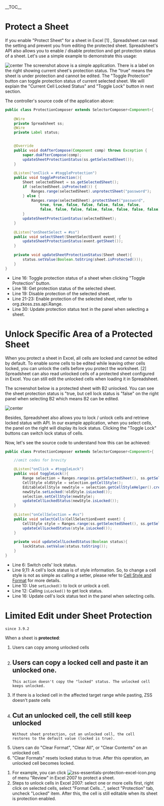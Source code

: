 \_\_TOC\_\_

# Protect a Sheet

If you enable "Protect Sheet" for a sheet in Excel \[1\] , Spreadsheet
can read the setting and prevent you from editing the protected sheet.
Spreadsheet's API also allows you to enable / disable protection and get
protection status of a sheet. Let's use a simple example to demonstrate
this usage:

![ center](zss-essentials-protection.png " center") The screenshot above
is a simple application. There is a label on the right showing current
sheet's protection status. The "true" means the sheet is under
protection and cannot be edited. The "Toggle Protection" button can
toggle protection status of current selected sheet. We will explain the
"Current Cell Locked Status" and "Toggle Lock" button in next section.

The controller's source code of the application above:

``` java
public class ProtectionComposer extends SelectorComposer<Component>{
    
    @Wire
    private Spreadsheet ss;
    @Wire
    private Label status;

    
    @Override
    public void doAfterCompose(Component comp) throws Exception {
        super.doAfterCompose(comp);
        updateSheetProtectionStatus(ss.getSelectedSheet());
    }
    
    @Listen("onClick = #toggleProtection")
    public void toggleProtection(){
        Sheet selectedSheet = ss.getSelectedSheet();
        if (selectedSheet.isProtected()) {
            Ranges.range(selectedSheet).unprotectSheet("password");
        } else {
            Ranges.range(selectedSheet).protectSheet("password",
                true, true, false, false, false, false, false,
                false, false, false, false, false, false, false, false);
        }
        updateSheetProtectionStatus(selectedSheet);
    }
    
    @Listen("onSheetSelect = #ss")
    public void selectSheet(SheetSelectEvent event) {
        updateSheetProtectionStatus(event.getSheet());
    }
    
    private void updateSheetProtectionStatus(Sheet sheet){
        status.setValue(Boolean.toString(sheet.isProtected()));
    }
}
```

  - Line 16: Toggle protection status of a sheet when clicking "Toggle
    Protection" button.
  - Line 18: Get protection status of the selected sheet.
  - Line 19: Disable protection of the selected sheet.
  - Line 21-23: Enable protection of the selected sheet, refer to
    <javadoc directory="zss" class="true"  method="protectSheet(java.lang.String, boolean,boolean,boolean,boolean,boolean,boolean,boolean,boolean,boolean,boolean,boolean,boolean,boolean,boolean,boolean)">org.zkoss.zss.api.Range</javadoc>.
  - Line 30: Update protection status text in the panel when selecting a
    sheet.

# Unlock Specific Area of a Protected Sheet

When you protect a sheet in Excel, all cells are locked and cannot be
edited by default. To enable some cells to be edited while leaving other
cells locked, you can unlock the cells before you protect the worksheet.
\[2\] Spreadsheet can also read unlocked cells of a protected sheet
configured in Excel. You can still edit the unlocked cells when loading
it in Spreadsheet.

The screenshot below is a protected sheet with B2 unlocked. You can see
the sheet protection status is "true, but cell lock status is "false" on
the right panel when selecting B2 which means B2 can be edited.

![ center](zss-essentials-protection-unlock.png " center")

Besides, Spreadsheet also allows you to lock / unlock cells and retrieve
locked status with API. In our example application, when you select
cells, the panel on the right will display its lock status. Clicking the
"Toggle Lock" buttons can switch lock status of cells.

Now, let's see the source code to understand how this can be achieved:

``` java
public class ProtectionComposer extends SelectorComposer<Component>{

    //omit codes for brevity

    @Listen("onClick = #toggleLock")
    public void toggleLock(){
        Range selection = Ranges.range(ss.getSelectedSheet(), ss.getSelection());
        CellStyle oldStyle = selection.getCellStyle();
        EditableCellStyle newStyle = selection.getCellStyleHelper().createCellStyle(oldStyle);
        newStyle.setLocked(!oldStyle.isLocked());
        selection.setCellStyle(newStyle);
        updateCellLockedStatus(newStyle.isLocked());
    }
    
    @Listen("onCellSelection = #ss")
    public void selectCells(CellSelectionEvent event) {
        CellStyle style = Ranges.range(ss.getSelectedSheet(), ss.getSelection()).getCellStyle();
        updateCellLockedStatus(style.isLocked());
    }
    
    private void updateCellLockedStatus(Boolean status){
        lockStatus.setValue(status.toString());
    }
}
```

  - Line 6: Switch cells' lock status.
  - Line 9,11: A cell's lock status is of style information. So, to
    change a cell style is not as simple as calling a setter, please
    refer to [ Cell Style and
    Format](ZK_Spreadsheet_Essentials/Working_with_Spreadsheet/Handling_Data_Model/Cell_Style_and_Format "wikilink")
    for more details.
  - Line 10: Use `setLocked()` to lock or unlock a cell.
  - Line 12: Calling `isLocked()` to get lock status.
  - Line 16: Update cell's lock status text in the panel when selecting
    cells.

<references/>

# Limited Edit under Sheet Protection

`since 3.9.2`

When a sheet is **protected**:

1.  Users can copy among unlocked cells
2.  Users can copy a locked cell and paste it an unlocked one.
      -   
        This action doesn't copy the "locked" status. The unlocked cell
        keeps unlocked.
3.  If there is a locked cell in the affected target range while
    pasting, ZSS doesn't paste cells
4.  Cut an unlocked cell, the cell still keep unlocked
      -   
        Without sheet protection, cut an unlocked cell, the cell
        restores to the default value (locked is true).
5.  Users can do "Clear Format", "Clear All", or "Clear Contents" on an
    unlocked cell.
6.  "Clear Formats" resets locked status to true. After this operation,
    an unlocked cell becomes locked.

<!-- end list -->

1.  For example, you can click
    ![zss-essentials-protection-excel-icon.png](zss-essentials-protection-excel-icon.png
    "zss-essentials-protection-excel-icon.png") of menu "Review" in
    Excel 2007 to protect a sheet.
2.  Steps to unlock cells in Excel 2007: select one or more cells first,
    right click on selected cells, select "Format Cells...", select
    "Protection" tab, uncheck "Locked" item. After this, the cell is
    still editable when its sheet is protection enabled.
